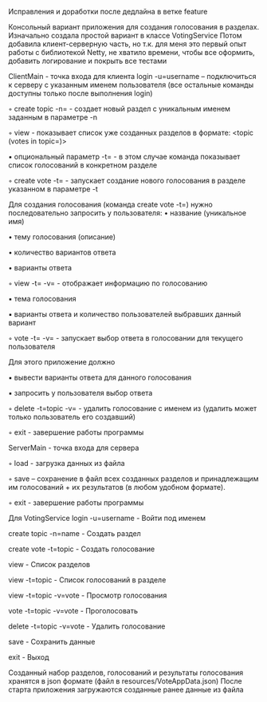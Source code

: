 Исправления и доработки после дедлайна в ветке feature

Консольный вариант приложения для создания голосования в разделах. 
  Изначально создала простой вариант в классе VotingService
  Потом добавила клиент-серверную часть, но т.к.  для меня это первый опыт работы с библиотекой Netty,
  не хватило времени, чтобы все оформить, добавить логирование и покрыть все тестами
  
  ClientMain - точка входа для клиента
  login -u=username – подключиться к серверу с указанным именем
  пользователя (все остальные команды доступны только после выполнения
  login)

  ◦ create topic -n=<topic> - создает новый раздел c уникальным именем
  заданным в параметре -n

  ◦ view - показывает список уже созданных разделов в формате: <topic (votes
  in topic=<count>)>

  ▪ опциональный параметр -t=<topic> - в этом случае команда показывает
  список голосований в конкретном разделе

  ◦ create vote -t=<topic> - запускает создание нового голосования в разделе
  указанном в параметре -t

  Для создания голосования (команда create vote -t=<topic>) нужно
  последовательно запросить у пользователя:
  • название (уникальное имя)

  • тему голосования (описание)

  • количество вариантов ответа

  • варианты ответа

  ◦ view -t=<topic> -v=<vote> - отображает информацию по голосованию

  ▪ тема голосования

  ▪ варианты ответа и количество пользователей выбравших данный
  вариант

  ◦ vote -t=<topic> -v=<vote> - запускает выбор ответа в голосовании для
  текущего пользователя

  Для этого приложение должно

  ▪ вывести варианты ответа для данного голосования

  ▪ запросить у пользователя выбор ответа

  ◦ delete -t=topic -v=<vote> - удалить голосование с именем <vote> из <topic>
  (удалить может только пользователь его создавший)

  ◦ exit - завершение работы программы

  ServerMain - точка входа для сервера

  ◦ load <filename> - загрузка данных из файла

  ◦ save <filename> – сохранение в файл всех созданных разделов и
  принадлежащим им голосований + их результатов (в любом удобном
  формате).

  ◦ exit - завершение работы программы

  Для VotingService
  login -u=username - Войти под именем

  create topic -n=name - Создать раздел

  create vote -t=topic - Создать голосование

  view - Список разделов

  view -t=topic - Список голосований в разделе

  view -t=topic -v=vote - Просмотр голосования

  vote -t=topic -v=vote - Проголосовать

  delete -t=topic -v=vote - Удалить голосование

  save - Сохранить данные

  exit - Выход


Созданный набор разделов, голосований и результаты голосования хранятся в json формате (файл в resources/VoteAppData.json)
После старта приложения загружаются созданные ранее данные из файла 
